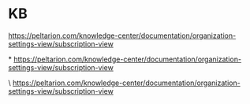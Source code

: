 # KB

https://peltarion.com/knowledge-center/documentation/organization-settings-view/subscription-view

\* https://peltarion.com/knowledge-center/documentation/organization-settings-view/subscription-view


\ https://peltarion.com/knowledge-center/documentation/organization-settings-view/subscription-view

